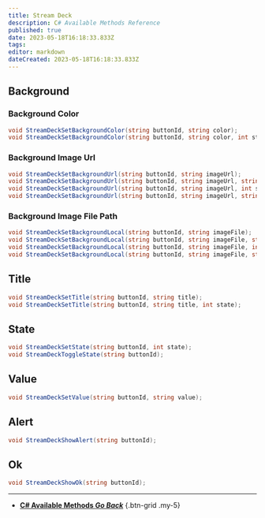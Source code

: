 ```yaml
---
title: Stream Deck
description: C# Available Methods Reference
published: true
date: 2023-05-18T16:18:33.833Z
tags: 
editor: markdown
dateCreated: 2023-05-18T16:18:33.833Z
---
```


## Background
### Background Color
```csharp
void StreamDeckSetBackgroundColor(string buttonId, string color);
void StreamDeckSetBackgroundColor(string buttonId, string color, int state);
```

### Background Image Url
```csharp
void StreamDeckSetBackgroundUrl(string buttonId, string imageUrl);
void StreamDeckSetBackgroundUrl(string buttonId, string imageUrl, string color);
void StreamDeckSetBackgroundUrl(string buttonId, string imageUrl, int state);
void StreamDeckSetBackgroundUrl(string buttonId, string imageUrl, string color, int state);
```

### Background Image File Path
```csharp
void StreamDeckSetBackgroundLocal(string buttonId, string imageFile);
void StreamDeckSetBackgroundLocal(string buttonId, string imageFile, string color);
void StreamDeckSetBackgroundLocal(string buttonId, string imageFile, int state);
void StreamDeckSetBackgroundLocal(string buttonId, string imageFile, string color, int state);
```

## Title
```csharp
void StreamDeckSetTitle(string buttonId, string title);
void StreamDeckSetTitle(string buttonId, string title, int state);
```

## State
```csharp
void StreamDeckSetState(string buttonId, int state);
void StreamDeckToggleState(string buttonId);
```

## Value
```csharp
void StreamDeckSetValue(string buttonId, string value);
```

## Alert
```csharp
void StreamDeckShowAlert(string buttonId);
```

## Ok
```csharp
void StreamDeckShowOk(string buttonId);
```

---

- [<i class="mdi mdi-chevron-left"></i> **C# Available Methods *Go Back***](/Sub-Actions/Code/CSharp/Available-Methods)
{.btn-grid .my-5}